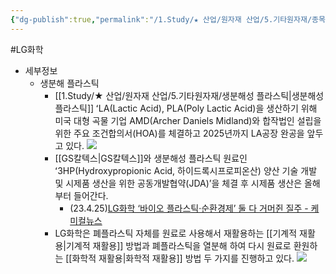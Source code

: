 ```yaml
---
{"dg-publish":true,"permalink":"/1.Study/★ 산업/원자재 산업/5.기타원자재/종목/LG화학/","created":"2024-11-20T21:02:28.971+09:00","updated":"2025-06-26T15:41:37.325+09:00"}
---
```


#LG화학


- 세부정보
	- 생분해 플라스틱
		- [[1.Study/★ 산업/원자재 산업/5.기타원자재/생분해성 플라스틱\|생분해성 플라스틱]] ʻLA(Lactic Acid), PLA(Poly Lactic Acid)을 생산하기 위해 미국 대형 곡물 기업 AMD(Archer Daniels Midland)와 합작법인 설립을 위한 주요 조건합의서(HOA)를 체결하고 2025년까지 LA공장 완공을 앞두고 있다.  ![](https://i.imgur.com/CteqyiD.png)
		- [[GS칼텍스\|GS칼텍스]]와 생분해성 플라스틱 원료인 ʻ3HP(Hydroxypropionic Acid, 하이드록시프로피온산) 양산 기술 개발 및 시제품 생산을 위한 공동개발협약(JDA)’을 체결 후 시제품 생산은 올해부터 들어간다.  
			- (23.4.25)[LG화학 ‘바이오 플라스틱·순환경제’ 둘 다 거머쥔 질주 - 케미컬뉴스](http://www.chemicalnews.co.kr/news/articleView.html?idxno=5568)
		- LG화학은 폐플라스틱 자체를 원료로 사용해서 재활용하는 [[기계적 재활용\|기계적 재활용]] 방법과 폐플라스틱을 열분해 하여 다시 원료로 환원하는 [[화학적 재활용\|화학적 재활용]] 방법 두 가지를 진행하고 있다.  ![](https://i.imgur.com/blpZpCA.png)
	